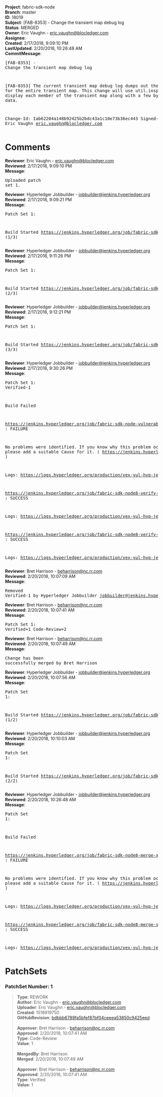 <strong>Project</strong>: fabric-sdk-node<br><strong>Branch</strong>: master<br><strong>ID</strong>: 18019<br><strong>Subject</strong>: [FAB-8353] - Change the transient map debug log<br><strong>Status</strong>: MERGED<br><strong>Owner</strong>: Eric Vaughn - eric.vaughn@blocledger.com<br><strong>Assignee</strong>:<br><strong>Created</strong>: 2/17/2018, 9:09:10 PM<br><strong>LastUpdated</strong>: 2/20/2018, 10:26:48 AM<br><strong>CommitMessage</strong>:<br><pre>[FAB-8353] - Change the transient map debug log

[FAB-8353] The current transient map debug log dumps out the bytes
for the entire transient map.  This change will use util.inspect to
display each member of the transient map along with a few bytes of data.

Change-Id: Iab62204a148b92425b2bdc43a1c10e73b36ec443
Signed-off-by: Eric Vaughn <eric.vaughn@blocledger.com>
</pre><h1>Comments</h1><strong>Reviewer</strong>: Eric Vaughn - eric.vaughn@blocledger.com<br><strong>Reviewed</strong>: 2/17/2018, 9:09:10 PM<br><strong>Message</strong>: <pre>Uploaded patch set 1.</pre><strong>Reviewer</strong>: Hyperledger Jobbuilder - jobbuilder@jenkins.hyperledger.org<br><strong>Reviewed</strong>: 2/17/2018, 9:09:21 PM<br><strong>Message</strong>: <pre>Patch Set 1:

Build Started https://jenkins.hyperledger.org/job/fabric-sdk-node8-verify-s390x/203/ (1/3)</pre><strong>Reviewer</strong>: Hyperledger Jobbuilder - jobbuilder@jenkins.hyperledger.org<br><strong>Reviewed</strong>: 2/17/2018, 9:11:26 PM<br><strong>Message</strong>: <pre>Patch Set 1:

Build Started https://jenkins.hyperledger.org/job/fabric-sdk-node-vulnerable-tests-x86_64/294/ (2/3)</pre><strong>Reviewer</strong>: Hyperledger Jobbuilder - jobbuilder@jenkins.hyperledger.org<br><strong>Reviewed</strong>: 2/17/2018, 9:12:21 PM<br><strong>Message</strong>: <pre>Patch Set 1:

Build Started https://jenkins.hyperledger.org/job/fabric-sdk-node8-verify-x86_64/378/ (3/3)</pre><strong>Reviewer</strong>: Hyperledger Jobbuilder - jobbuilder@jenkins.hyperledger.org<br><strong>Reviewed</strong>: 2/17/2018, 9:30:26 PM<br><strong>Message</strong>: <pre>Patch Set 1: Verified-1

Build Failed 

https://jenkins.hyperledger.org/job/fabric-sdk-node-vulnerable-tests-x86_64/294/ : FAILURE

No problems were identified. If you know why this problem occurred, please add a suitable Cause for it. ( https://jenkins.hyperledger.org/job/fabric-sdk-node-vulnerable-tests-x86_64/294/ )

Logs: https://logs.hyperledger.org/production/vex-yul-hyp-jenkins-3/fabric-sdk-node-vulnerable-tests-x86_64/294

https://jenkins.hyperledger.org/job/fabric-sdk-node8-verify-x86_64/378/ : SUCCESS

Logs: https://logs.hyperledger.org/production/vex-yul-hyp-jenkins-3/fabric-sdk-node8-verify-x86_64/378

https://jenkins.hyperledger.org/job/fabric-sdk-node8-verify-s390x/203/ : SUCCESS

Logs: https://logs.hyperledger.org/production/vex-yul-hyp-jenkins-3/fabric-sdk-node8-verify-s390x/203</pre><strong>Reviewer</strong>: Bret Harrison - beharrison@nc.rr.com<br><strong>Reviewed</strong>: 2/20/2018, 10:07:09 AM<br><strong>Message</strong>: <pre>Removed Verified-1 by Hyperledger Jobbuilder <jobbuilder@jenkins.hyperledger.org>
</pre><strong>Reviewer</strong>: Bret Harrison - beharrison@nc.rr.com<br><strong>Reviewed</strong>: 2/20/2018, 10:07:41 AM<br><strong>Message</strong>: <pre>Patch Set 1: Verified+1 Code-Review+2</pre><strong>Reviewer</strong>: Bret Harrison - beharrison@nc.rr.com<br><strong>Reviewed</strong>: 2/20/2018, 10:07:49 AM<br><strong>Message</strong>: <pre>Change has been successfully merged by Bret Harrison</pre><strong>Reviewer</strong>: Hyperledger Jobbuilder - jobbuilder@jenkins.hyperledger.org<br><strong>Reviewed</strong>: 2/20/2018, 10:07:56 AM<br><strong>Message</strong>: <pre>Patch Set 1:

Build Started https://jenkins.hyperledger.org/job/fabric-sdk-node8-merge-s390x/53/ (1/2)</pre><strong>Reviewer</strong>: Hyperledger Jobbuilder - jobbuilder@jenkins.hyperledger.org<br><strong>Reviewed</strong>: 2/20/2018, 10:10:03 AM<br><strong>Message</strong>: <pre>Patch Set 1:

Build Started https://jenkins.hyperledger.org/job/fabric-sdk-node8-merge-x86_64/118/ (2/2)</pre><strong>Reviewer</strong>: Hyperledger Jobbuilder - jobbuilder@jenkins.hyperledger.org<br><strong>Reviewed</strong>: 2/20/2018, 10:26:48 AM<br><strong>Message</strong>: <pre>Patch Set 1:

Build Failed 

https://jenkins.hyperledger.org/job/fabric-sdk-node8-merge-x86_64/118/ : FAILURE

No problems were identified. If you know why this problem occurred, please add a suitable Cause for it. ( https://jenkins.hyperledger.org/job/fabric-sdk-node8-merge-x86_64/118/ )

Logs: https://logs.hyperledger.org/production/vex-yul-hyp-jenkins-3/fabric-sdk-node8-merge-x86_64/118

https://jenkins.hyperledger.org/job/fabric-sdk-node8-merge-s390x/53/ : SUCCESS

Logs: https://logs.hyperledger.org/production/vex-yul-hyp-jenkins-3/fabric-sdk-node8-merge-s390x/53</pre><h1>PatchSets</h1><h3>PatchSet Number: 1</h3><blockquote><strong>Type</strong>: REWORK<br><strong>Author</strong>: Eric Vaughn - eric.vaughn@blocledger.com<br><strong>Uploader</strong>: Eric Vaughn - eric.vaughn@blocledger.com<br><strong>Created</strong>: 1518919750<br><strong>GitHubRevision</strong>: [bdbbb6789fa5bfef87bf04ceeea53850c9425eed](https://github.com/hyperledger/fabric-sdk-node/commit/bdbbb6789fa5bfef87bf04ceeea53850c9425eed)<br><br><strong>Approver</strong>: Bret Harrison - beharrison@nc.rr.com<br><strong>Approved</strong>: 2/20/2018, 10:07:41 AM<br><strong>Type</strong>: Code-Review<br><strong>Value</strong>: 1<br><br><strong>MergedBy</strong>: Bret Harrison<br><strong>Merged</strong>: 2/20/2018, 10:07:49 AM<br><br><strong>Approver</strong>: Bret Harrison - beharrison@nc.rr.com<br><strong>Approved</strong>: 2/20/2018, 10:07:41 AM<br><strong>Type</strong>: Verified<br><strong>Value</strong>: 1<br><br></blockquote>